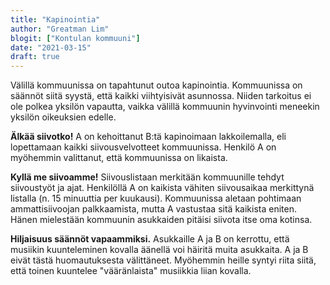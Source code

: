 ```yaml
---
title: "Kapinointia"
author: "Greatman Lim"
blogit: ["Kontulan kommuuni"]
date: "2021-03-15"
draft: true
---
```

Välillä kommuunissa on tapahtunut outoa kapinointia. Kommuunissa on säännöt siitä syystä, että kaikki viihtyisivät asunnossa. Niiden tarkoitus ei ole polkea yksilön vapautta, vaikka välillä kommuunin hyvinvointi meneekin yksilön oikeuksien edelle.

**Älkää siivotko!** A on kehoittanut B:tä kapinoimaan lakkoilemalla, eli lopettamaan kaikki siivousvelvotteet kommuunissa. Henkilö A on myöhemmin valittanut, että kommuunissa on likaista.

**Kyllä me siivoamme!** Siivouslistaan merkitään kommuunille tehdyt siivoustyöt ja ajat. Henkilöllä A on kaikista vähiten siivousaikaa merkittynä listalla (n. 15 minuuttia per kuukausi). Kommuunissa aletaan pohtimaan ammattisiivoojan palkkaamista, mutta A vastustaa sitä kaikista eniten. Hänen mielestään kommuunin asukkaiden pitäisi siivota itse oma kotinsa.

**Hiljaisuus säännöt vapaammiksi.** Asukkaille A ja B on kerrottu, että musiikin kuunteleminen kovalla äänellä voi häiritä muita asukkaita. A ja B eivät tästä huomautuksesta välittäneet. Myöhemmin heille syntyi riita siitä, että toinen kuuntelee "vääränlaista" musiikkia liian kovalla.
